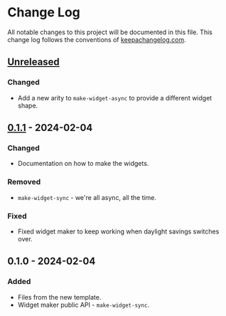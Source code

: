 # Change Log
All notable changes to this project will be documented in this file. This change log follows the conventions of [keepachangelog.com](http://keepachangelog.com/).

## [Unreleased]
### Changed
- Add a new arity to `make-widget-async` to provide a different widget shape.

## [0.1.1] - 2024-02-04
### Changed
- Documentation on how to make the widgets.

### Removed
- `make-widget-sync` - we're all async, all the time.

### Fixed
- Fixed widget maker to keep working when daylight savings switches over.

## 0.1.0 - 2024-02-04
### Added
- Files from the new template.
- Widget maker public API - `make-widget-sync`.

[Unreleased]: https://sourcehost.site/your-name/exercise_14/compare/0.1.1...HEAD
[0.1.1]: https://sourcehost.site/your-name/exercise_14/compare/0.1.0...0.1.1
